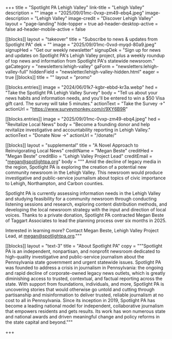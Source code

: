 +++
title = "Spotlight PA Lehigh Valley"
link-title = "Lehigh Valley"
description = ""
image = "2025/09/01mc-0vxp-zm49-ebq4.jpeg"
image-description = "Lehigh Valley"
image-credit = "Discover Lehigh Valley"
layout = "page-landing"
hide-topper = true
ad-header-desktop-active = false
ad-header-mobile-active = false

[[blocks]]
layout = "takeover"
title = "Subscribe to news & updates from Spotlight PA"
dek = ""
image = "2025/09/01mc-0vxd-myqd-80a9.jpeg"
signupHed = "Get our weekly newsletter"
signupDek = "Sign up for news and updates on Spotlight PA's Lehigh Valley project, plus a weekly roundup of top news and information from Spotlight PA's statewide newsroom."
gaCategory = "newsletters:lehigh-valley"
gaForm = "newsletters:lehigh-valley-full"
hiddenField = "newsletter/lehigh-valley-hidden.html"
eager = true
[[blocks]]
title = ""
layout = "promo"

[[blocks.entries]]
image = "2024/06/01k7-kgbr-ebbd-kr3a.webp"
hed = "Take the Spotlight PA Lehigh Valley Survey"
body = "Tell us about your news habits and information needs, and you'll be entered to win a $50 Visa gift card. The survey will take 5 minutes."
actionText = "Take the Survey →"
actionUrl = "https://www.surveymonkey.com/r/9XY6B9R"

[[blocks.entries]]
image = "2025/09/01mc-0vxp-zm49-ebq4.jpeg"
hed = "Revitalize Local News"
body = "Become a founding donor and help revitalize investigative and accountability reporting in Lehigh Valley."
actionText = "Donate Now →"
actionUrl = "/donate/"

[[blocks]]
layout = "supplemental"
title = "A Novel Approach to Reinvigorating Local News"
creditName = "Megan Beste"
creditHed = "Megan Beste"
creditBio = "Lehigh Valley Project Lead"
creditEmail = "megan@spotlightpa.org"
body = """
Amid the decline of legacy media in the region, Spotlight PA is exploring the creation of a potential new community newsroom in the Lehigh Valley. This newsroom would produce investigative and public-service journalism about topics of civic importance to Lehigh, Northampton, and Carbon counties.

Spotlight PA is currently assessing information needs in the Lehigh Valley and studying feasibility for a community newsroom through conducting listening sessions and research, exploring content distribution methods, and developing the local newsroom strategy with the input and direction of local voices. Thanks to a private donation, Spotlight PA contracted Megan Beste of Taggart Associates to lead the planning process over six months in 2025.

Interested in learning more? Contact Megan Beste, Lehigh Valley Project Lead, at [megan@spotlightpa.org](megan@spotlightpa.org)."""

[[blocks]]
layout = "text-3"
title = "About Spotlight PA"
copy = """Spotlight PA is an independent, nonpartisan, and nonprofit newsroom dedicated to high-quality investigative and public-service journalism about the Pennsylvania state government and urgent statewide issues. Spotlight PA was founded to address a crisis in journalism in Pennsylvania: the ongoing and rapid decline of corporate-owned legacy news outlets, which is greatly diminishing access to trusted, contextual, and factual reporting across the state. With support from foundations, individuals, and more, Spotlight PA is uncovering stories that would otherwise go untold and cutting through partisanship and misinformation to deliver trusted, reliable journalism at no cost to all in Pennsylvania. Since its inception in 2019, Spotlight PA has become a leading national model for independent, collaborative journalism that empowers residents and gets results. Its work has won numerous state and national awards and driven meaningful change and policy reforms in the state capital and beyond."""

+++
